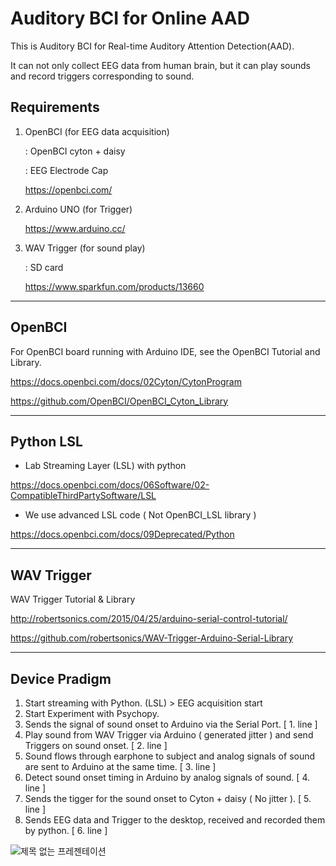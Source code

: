 # Auditory BCI for Online AAD

This is Auditory BCI for Real-time Auditory Attention Detection(AAD).

It can not only collect EEG data from human brain, but it can play sounds and record triggers corresponding to sound.


## Requirements

1. OpenBCI (for EEG data acquisition)

    : OpenBCI cyton + daisy

    : EEG Electrode Cap

    https://openbci.com/

2. Arduino UNO (for Trigger)

    https://www.arduino.cc/

3. WAV Trigger (for sound play)

    : SD card

    https://www.sparkfun.com/products/13660

---------------------------

## OpenBCI 

For OpenBCI board running with Arduino IDE, see the OpenBCI Tutorial and Library.

https://docs.openbci.com/docs/02Cyton/CytonProgram

https://github.com/OpenBCI/OpenBCI_Cyton_Library

------------------------------

## Python LSL

- Lab Streaming Layer (LSL) with python

https://docs.openbci.com/docs/06Software/02-CompatibleThirdPartySoftware/LSL

+ We use advanced LSL code ( Not OpenBCI_LSL library )

https://docs.openbci.com/docs/09Deprecated/Python

-------------------------------

## WAV Trigger

WAV Trigger Tutorial & Library

http://robertsonics.com/2015/04/25/arduino-serial-control-tutorial/

https://github.com/robertsonics/WAV-Trigger-Arduino-Serial-Library

--------------------
## Device Pradigm

1. Start streaming with Python. (LSL) > EEG acquisition start 
2. Start Experiment with Psychopy.
3. Sends the signal of sound onset to Arduino via the Serial Port. [ 1. line ]
4. Play sound from WAV Trigger via Arduino ( generated jitter ) and send Triggers on sound onset. [ 2. line ]
5. Sound flows through earphone to subject and analog signals of sound are sent to Arduino at the same time. [ 3. line ]
6. Detect sound onset timing in Arduino by analog signals of sound. [ 4. line ]
7. Sends the tigger for the sound onset to Cyton + daisy ( No jitter ). [ 5. line ]
8. Sends EEG data and Trigger to the desktop, received and recorded them by python. [ 6. line ]



![제목 없는 프레젠테이션](https://user-images.githubusercontent.com/85104167/120435956-4b9eda80-c3b9-11eb-9f6c-0167660a8a2e.jpg)

